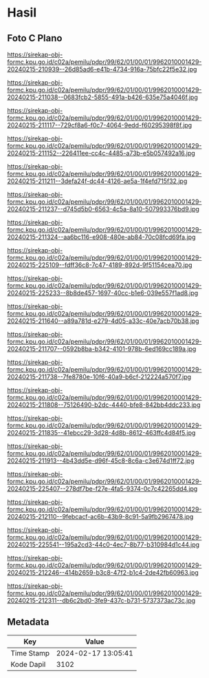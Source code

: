 # Hasil

## Foto C Plano

https://sirekap-obj-formc.kpu.go.id/c02a/pemilu/pdpr/99/62/01/00/01/9962010001429-20240215-210939--26d85ad6-e41b-4734-916a-75bfc22f5e32.jpg

https://sirekap-obj-formc.kpu.go.id/c02a/pemilu/pdpr/99/62/01/00/01/9962010001429-20240215-211038--0683fcb2-5855-491a-b426-635e75a4046f.jpg

https://sirekap-obj-formc.kpu.go.id/c02a/pemilu/pdpr/99/62/01/00/01/9962010001429-20240215-211117--729cf8a6-f0c7-4064-9edd-f60295398f8f.jpg

https://sirekap-obj-formc.kpu.go.id/c02a/pemilu/pdpr/99/62/01/00/01/9962010001429-20240215-211152--226411ee-cc4c-4485-a73b-e5b057492a16.jpg

https://sirekap-obj-formc.kpu.go.id/c02a/pemilu/pdpr/99/62/01/00/01/9962010001429-20240215-211211--3defa24f-dc44-4126-ae5a-1f4efd715f32.jpg

https://sirekap-obj-formc.kpu.go.id/c02a/pemilu/pdpr/99/62/01/00/01/9962010001429-20240215-211237--d745d5b0-6563-4c5a-8a10-507993376bd9.jpg

https://sirekap-obj-formc.kpu.go.id/c02a/pemilu/pdpr/99/62/01/00/01/9962010001429-20240215-211324--aa6bc116-e908-480e-ab84-70c08fcd69fa.jpg

https://sirekap-obj-formc.kpu.go.id/c02a/pemilu/pdpr/99/62/01/00/01/9962010001429-20240215-225109--fdff36c8-7c47-4189-892d-9f51154cea70.jpg

https://sirekap-obj-formc.kpu.go.id/c02a/pemilu/pdpr/99/62/01/00/01/9962010001429-20240215-225233--8b8de457-1697-40cc-b1e6-039e557f1ad8.jpg

https://sirekap-obj-formc.kpu.go.id/c02a/pemilu/pdpr/99/62/01/00/01/9962010001429-20240215-211640--a89a781d-e279-4d05-a33c-40e7acb70b38.jpg

https://sirekap-obj-formc.kpu.go.id/c02a/pemilu/pdpr/99/62/01/00/01/9962010001429-20240215-211707--0592b8ba-b342-4101-978b-6ed169cc189a.jpg

https://sirekap-obj-formc.kpu.go.id/c02a/pemilu/pdpr/99/62/01/00/01/9962010001429-20240215-211738--7fe8780e-10f6-40a9-b6cf-212224a570f7.jpg

https://sirekap-obj-formc.kpu.go.id/c02a/pemilu/pdpr/99/62/01/00/01/9962010001429-20240215-211808--75126490-b2dc-4440-bfe8-842bb4ddc233.jpg

https://sirekap-obj-formc.kpu.go.id/c02a/pemilu/pdpr/99/62/01/00/01/9962010001429-20240215-211835--41ebcc29-3d28-4d8b-8612-463ffc4d84f5.jpg

https://sirekap-obj-formc.kpu.go.id/c02a/pemilu/pdpr/99/62/01/00/01/9962010001429-20240215-211913--4b43dd5e-d96f-45c8-8c6a-c3e674d1ff72.jpg

https://sirekap-obj-formc.kpu.go.id/c02a/pemilu/pdpr/99/62/01/00/01/9962010001429-20240215-225407--278df7be-f27e-4fa5-9374-0c7c42265dd4.jpg

https://sirekap-obj-formc.kpu.go.id/c02a/pemilu/pdpr/99/62/01/00/01/9962010001429-20240215-212110--9febcacf-ac6b-43b9-8c91-5a9fb2967478.jpg

https://sirekap-obj-formc.kpu.go.id/c02a/pemilu/pdpr/99/62/01/00/01/9962010001429-20240215-225541--195a2cd3-44c0-4ec7-8b77-b310984d1c44.jpg

https://sirekap-obj-formc.kpu.go.id/c02a/pemilu/pdpr/99/62/01/00/01/9962010001429-20240215-212246--414b2659-b3c8-47f2-b1c4-2de42fb60963.jpg

https://sirekap-obj-formc.kpu.go.id/c02a/pemilu/pdpr/99/62/01/00/01/9962010001429-20240215-212311--db6c2bd0-3fe9-437c-b731-5737373ac73c.jpg


## Metadata

| Key        | Value               |
| ---------- | ------------------- |
| Time Stamp | 2024-02-17 13:05:41 |
| Kode Dapil | 3102                |




